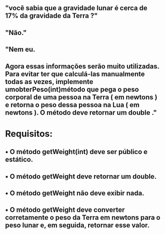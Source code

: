 ## "você sabia que a gravidade lunar é cerca de 17% da gravidade da Terra ?" 
## "Não." 
## "Nem eu. 
## Agora essas informações serão muito utilizadas. Para evitar ter que calculá-las manualmente todas as vezes, implemente umobterPeso(int)método que pega o peso corporal de uma pessoa na Terra ( em newtons ) e retorna o peso dessa pessoa na Lua ( em newtons ). O método deve retornar um double ."
# Requisitos:
## • O método getWeight(int) deve ser público e estático.

## •	O método getWeight deve retornar um double.

## •	O método getWeight não deve exibir nada.

## •	O método getWeight deve converter corretamente o peso da Terra em newtons para o peso lunar e, em seguida, retornar esse valor.
